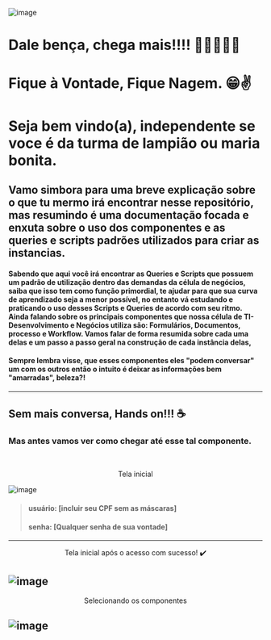 ![image](https://user-images.githubusercontent.com/95197081/172171762-6fd2eb61-3ebf-4cd2-8929-3d5456df7ea3.png)

# Dale bença, chega mais!!!! 🎉👨‍💻👩‍💻
# Fique à Vontade, Fique Nagem. 😁✌️

# Seja bem vindo(a), independente se voce é da turma de lampião ou maria bonita.

## Vamo simbora para uma breve explicação sobre o que tu mermo irá encontrar nesse repositório, mas resumindo é uma documentação focada e enxuta sobre o uso dos componentes e as queries e scripts padrões utilizados para criar as instancias.

#### Sabendo que aqui você irá encontrar as Queries e Scripts que possuem um padrão de utilização dentro das demandas da célula de negócios, saiba que isso tem como função primordial, te ajudar para que sua curva de aprendizado seja a menor possível, no entanto vá estudando e praticando o uso desses Scripts e Queries de acordo com seu ritmo. Ainda falando sobre os principais componentes que nossa célula de TI-Desenvolvimento e Negócios utiliza são: Formulários, Documentos, processo e Workflow. Vamos falar de forma resumida sobre cada uma delas e um passo a passo geral na construção de cada instância delas,   

#### Sempre lembra visse, que esses componentes eles "podem conversar" um com os outros então o intuito é deixar as informações bem "amarradas", beleza?! 
------------------------------------------------------------------------

## Sem mais conversa, Hands on!!! ☕

### Mas antes vamos ver como chegar até esse tal componente.
<br>

<p align="center">
    Tela inicial
</p>

![image](https://user-images.githubusercontent.com/95197081/172181919-2be5cd5f-bff3-4381-b5be-7487267007c1.png)
> #### usuário: [incluir seu CPF sem as máscaras]
> #### senha: [Qualquer senha de sua vontade]
------------------------------------------------------------------------
<p align="center">
    Tela inicial após o acesso com sucesso! ✔️
</p>

![image](https://user-images.githubusercontent.com/95197081/172185071-3fa4770d-e42f-4215-a338-32fd7e3c569b.png)
------------------------------------------------------------------------
<p align="center">
    Selecionando os componentes
</p>

![image](https://user-images.githubusercontent.com/95197081/172187610-7a0f6806-935f-482c-9cba-6726018a9363.png)
------------------------------------------------------------------------


